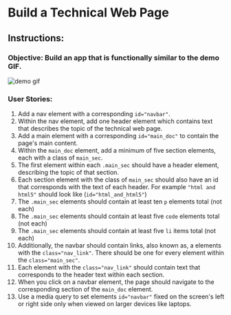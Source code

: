 # Build a Technical Web Page

## Instructions:
### Objective: Build an app that is functionally similar to the demo GIF. 
![demo gif](twp_demo.gif)

### User Stories:

1. Add a nav element with a corresponding `id="navbar"`. 
2. Within the nav element, add one header element which contains text that describes the topic of the technical web page.
3. Add a main element with a corresponding `id="main_doc"` to contain the page's main content.
4. Within the `main_doc` element, add a minimum of five section elements, each with a class of `main_sec`. 
5. The first element within each `.main_sec` should have a header element, describing the topic of that section.
6. Each section element with the class of `main_sec` should also have an id that corresponds with the text of each header. For example `"html and html5"` should look like (`id="html_and_html5"`)
7. The `.main_sec` elements should contain at least ten `p` elements total (not each)
8. The `.main_sec` elements should contain at least five `code` elements total (not each)
9. The `.main_sec` elements should contain at least five `li` items total (not each)
10. Additionally, the navbar should contain links, also known as, a elements with the `class="nav_link"`. There should be one for every element within the `class="main_sec"`.
11. Each element with the `class="nav_link"` should contain text that corresponds to the header text within each section.
12. When you click on a navbar element, the page should navigate to the corresponding section of the `main_doc` element.
13. Use a media query to set elements `id="navbar"` fixed on the screen's left or right side only when viewed on larger devices like laptops.




